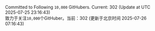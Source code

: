Committed to Following `10,000` GitHubers. Current: <!-- FOLLOWING_COUNT -->302<!-- FOLLOWING_COUNT --> (Update at UTC <!-- LAST_UPDATED -->2025-07-25 23:16:43<!-- LAST_UPDATED -->)<br>
致力于关注`10,000`个GitHuber。当前：<!-- FOLLOWING_COUNT -->302<!-- FOLLOWING_COUNT --> (更新于北京时间 <!-- LAST_UPDATED_CST -->2025-07-26 07:16:43<!-- LAST_UPDATED_CST -->)
